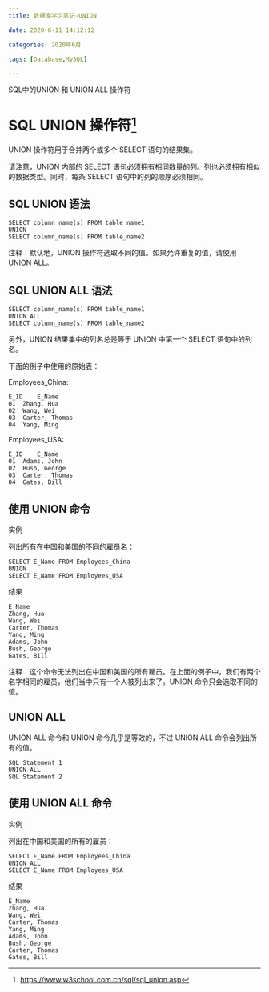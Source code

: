 ```yaml
---
title: 数据库学习笔记-UNION

date: 2020-6-11 14:12:12

categories: 2020年6月

tags: [Database,MySQL]

---
```


SQL中的UNION 和 UNION ALL 操作符

<!-- more -->

# SQL UNION 操作符[^1]
UNION 操作符用于合并两个或多个 SELECT 语句的结果集。

请注意，UNION 内部的 SELECT 语句必须拥有相同数量的列。列也必须拥有相似的数据类型。同时，每条 SELECT 语句中的列的顺序必须相同。

## SQL UNION 语法
    
    SELECT column_name(s) FROM table_name1
    UNION
    SELECT column_name(s) FROM table_name2
注释：默认地，UNION 操作符选取不同的值。如果允许重复的值，请使用 UNION ALL。

## SQL UNION ALL 语法
    
    SELECT column_name(s) FROM table_name1
    UNION ALL
    SELECT column_name(s) FROM table_name2
另外，UNION 结果集中的列名总是等于 UNION 中第一个 SELECT 语句中的列名。

下面的例子中使用的原始表：

Employees_China:
    
    E_ID	E_Name
    01	Zhang, Hua
    02	Wang, Wei
    03	Carter, Thomas
    04	Yang, Ming
Employees_USA:

    E_ID	E_Name
    01	Adams, John
    02	Bush, George
    03	Carter, Thomas
    04	Gates, Bill
## 使用 UNION 命令
实例

列出所有在中国和美国的不同的雇员名：
    
    SELECT E_Name FROM Employees_China
    UNION
    SELECT E_Name FROM Employees_USA
结果
    
    E_Name
    Zhang, Hua
    Wang, Wei
    Carter, Thomas
    Yang, Ming
    Adams, John
    Bush, George
    Gates, Bill
注释：这个命令无法列出在中国和美国的所有雇员。在上面的例子中，我们有两个名字相同的雇员，他们当中只有一个人被列出来了。UNION 命令只会选取不同的值。

## UNION ALL
UNION ALL 命令和 UNION 命令几乎是等效的，不过 UNION ALL 命令会列出所有的值。
    
    SQL Statement 1
    UNION ALL
    SQL Statement 2
## 使用 UNION ALL 命令
实例：

列出在中国和美国的所有的雇员：
    
    SELECT E_Name FROM Employees_China
    UNION ALL
    SELECT E_Name FROM Employees_USA
结果
    
    E_Name
    Zhang, Hua
    Wang, Wei
    Carter, Thomas
    Yang, Ming
    Adams, John
    Bush, George
    Carter, Thomas
    Gates, Bill

[^1]:https://www.w3school.com.cn/sql/sql_union.asp